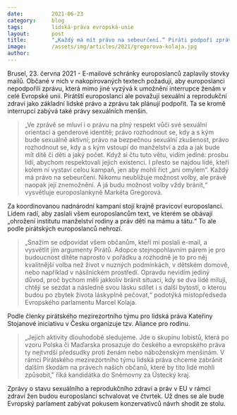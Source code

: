 ```yaml
---
date:         2021-06-23
category:     blog
tags:         lidská-práva evropská-unie
layout:       post
title:        "„Každý má mít právo na sebeurčení.“ Piráti podpoří zprávu o reprodukčním zdraví"
image:        /assets/img/articles/2021/gregorova-kolaja.jpg
author:       
---
```


 


Brusel, 23. června 2021 - E-mailové schránky europoslanců zaplavily stovky mailů. Občané v nich v nakopírovaných textech požadují, aby europoslanci nepodpořili zprávu, která mimo jiné vyzývá k umožnění interrupce ženám v celé Evropské unii. Pirátští europoslanci ale považují sexuální a reprodukční zdraví jako základní lidské právo a zprávu tak plánují podpořit. Ta se kromě interrupcí zabývá také právy sexuálních menšin.

> „Ve zprávě se mluví i o právu na plný respekt vůči své sexuální orientaci a genderové identitě; právo rozhodnout se, kdy a s kým bude sexuálně aktivní; právo na bezpečnou sexuální zkušenost, právo rozhodnout se, kdy a s kým vstoupí do manželství a zda a jak bude mít dítě či děti a jaký počet. Když si čtu tuto větu, vidím jediné: prosbu lidí, abychom respektovali jejich existenci. I přesto se najdou lidé, kteří kolem ní vystaví celou kampaň, jen aby mohli říct „ani omylem“. Každý má právo na sebeurčení. Nikomu neubližuje možnost volby, ale právě naopak její znemožnění. A já budu možnost volby vždy bránit,“ vysvětluje europoslankyně Markéta Gregorová.

Za koordinovanou nadnárodní kampaní stojí krajně pravicoví europoslanci. Lidem radí, aby zaslali všem europoslancům text, ve kterém se obávají „ohrožení institutu manželství rodiny a práv dětí na mámu a tátu.“ To ale podle pirátských europoslanců nehrozí.

> „Snažím se odpovídat všem občanům, kteří mi poslali e-mail, a vysvětlit jim argumenty Pirátů. Adopce stejnopohlavním párem je pro budoucnost dítěte naprosto v pořádku a rozhodně je to pro něj kvalitnější volba než život v nuzných podmínkách, v dětském domově, nebo například v násilnickém prostředí. Opravdu nevidím jediný důvod, proč bychom měli jakkoliv bránit situaci, kdy se dva lidé milují, chtějí se sezdat a následně svou lásku sdílet i s další bytostí, o kterou budou po zbytek života láskyplně pečovat,“ podotýká místopředseda Evropského parlamentu Marcel Kolaja.

Podle členky pirátského mezirezortního týmu pro lidská práva Kateřiny Stojanové iniciativu v Česku organizuje tzv. Aliance pro rodinu.

> „Jejich aktivity dlouhodobě sledujeme. Jde o skupinu lobistů, která po vzoru Polska či Maďarska prosazuje do českého a evropského práva ty nejtvrdší předsudky proti ženám nebo náboženským menšinám. V rámci Pirátského mezirezortního týmu lidská práva chceme zabránit dalším škodám na právech našich občanů, které by tito lidé mohli způsobit," říká kandidátka do Sněmovny za Ústecký kraj.

Zprávy o stavu sexuálního a reprodukčního zdraví a práv v EU v rámci zdraví žen budou europoslanci schvalovat ve čtvrtek. Už dnes se ale bude Evropský parlament zabývat pokusem konzervativců návrh shodit ze stolu.
